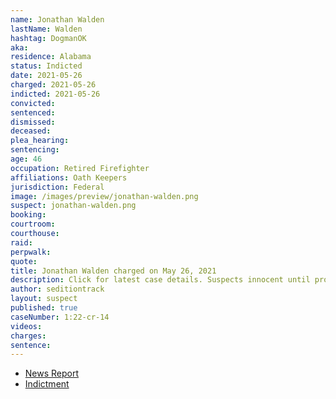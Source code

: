 ```yaml
---
name: Jonathan Walden
lastName: Walden
hashtag: DogmanOK
aka:
residence: Alabama
status: Indicted
date: 2021-05-26
charged: 2021-05-26
indicted: 2021-05-26
convicted:
sentenced:
dismissed:
deceased:
plea_hearing:
sentencing:
age: 46
occupation: Retired Firefighter
affiliations: Oath Keepers
jurisdiction: Federal
image: /images/preview/jonathan-walden.png
suspect: jonathan-walden.png
booking:
courtroom:
courthouse:
raid:
perpwalk:
quote:
title: Jonathan Walden charged on May 26, 2021
description: Click for latest case details. Suspects innocent until proven guilty.
author: seditiontrack
layout: suspect
published: true
caseNumber: 1:22-cr-14
videos:
charges:
sentence:
---
```

- [News Report](https://www.thedailybeast.com/oath-keeper-jonathan-walden-brought-82-pound-german-shepherd-warrior-to-capitol-riots)
- [Indictment](https://www.justice.gov/usao-dc/case-multi-defendant/file/1471021/download)
